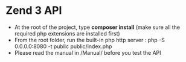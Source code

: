 # Zend 3 API #
* At the root of the project, type **composer install** (make sure all the required php extensions are installed first)
* From the root folder, run the built-in php http server : php -S 0.0.0.0:8080 -t public public/index.php
* Please read the manual in /Manual/ before you test the API
